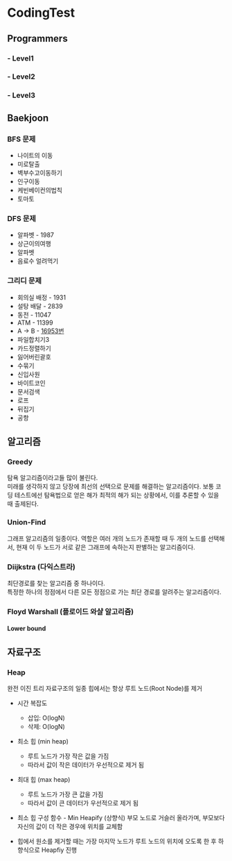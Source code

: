# CodingTest

## Programmers

### - Level1

### - Level2

### - Level3

## Baekjoon

### BFS 문제

* 나이트의 이동
* 미로탈출
* 벽부수고이동하기
* 인구이동
* 케빈베이컨의법칙
* 토마토

### DFS 문제

* 알파벳 - 1987
* 상근이의여행
* 알파벳
* 음료수 얼려먹기

### 그리디 문제

* 회의실 배정 - 1931  
* 설탕 배달 - 2839
* 동전 - 11047
* ATM - 11399
* A → B - [16953번](https://www.acmicpc.net/problem/16953)
* 파일합치기3
* 카드정렬하기
* 잃어버린괄호
* 수묶기
* 신입사원
* 바이트코인
* 문서검색
* 로프
* 뒤집기
* 공항

## 알고리즘

### Greedy

탐욕 알고리즘이라고들 많이 불린다.  
미래를 생각하지 않고 당장에 최선의 선택으로 문제를 해결하는 알고리즘이다.
보통 코딩 테스트에선 탐욕법으로 얻은 해가 최적의 해가 되는 상황에서, 이를 추론할 수 있을 때 출제된다.

### Union-Find

그래프 알고리즘의 일종이다.
역할은 여러 개의 노드가 존재할 때 두 개의 노드를 선택해서, 현재 이 두 노드가 서로 같은 그래프에 속하는지 판별하는 알고리즘이다.

### Diijkstra (다익스트라)

최단경로를 찾는 알고리즘 중 하나이다.  
특정한 하나의 정점에서 다른 모든 정점으로 가는 최단 경로를 알려주는 알고리즘이다.

### Floyd Warshall (플로이드 와샬 알고리즘)

#### Lower bound

## 자료구조

### Heap

완전 이진 트리 자료구조의 일종
힙에서는 항상 루트 노드(Root Node)를 제거

* 시간 복잡도
    * 삽입: O(logN)
    * 삭제: O(logN)

* 최소 힙 (min heap)
    * 루트 노드가 가장 작은 값을 가짐
    * 따라서 값이 작은 데이터가 우선적으로 제거 됨

* 최대 힙 (max heap)
    * 루트 노드가 가장 큰 값을 가짐
    * 따라서 값이 큰 데이터가 우선적으로 제거 됨

* 최소 힙 구성 함수 - Min Heapify
    (상향식) 부모 노드로 거슬러 올라가며, 부모보다 자신의 값이 더 작은 경우에 위치를 교체함

* 힙에서 원소를 제거할 때는 가장 마지막 노드가 루트 노드의 위치에 오도록 한 후 하향식으로 Heapfiy 진행
